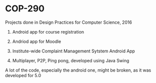 # COP-290

Projects done in Design Practices for Computer Science, 2016

1. Android app for course registration

2. Andriod app for Moodle

3. Institute-wide Complaint Management Sytstem Android App

4. Multiplayer, P2P, Ping pong, developed using Java Swing

A lot of the code, especially the android one, might be broken, as it was developed for 5.0

